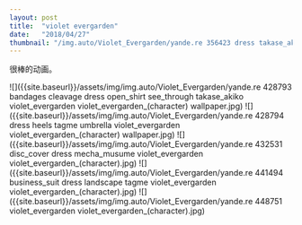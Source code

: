 ```yaml
---
layout: post
title:  "violet evergarden"
date:   "2018/04/27"
thumbnail: "/img.auto/Violet_Evergarden/yande.re 356423 dress takase_akiko violet_evergarden violet_evergarden_(character) wallpaper.jpg"
---
```

很棒的动画。

![]({{site.baseurl}}/assets/img/img.auto/Violet_Evergarden/yande.re 428793 bandages cleavage dress open_shirt see_through takase_akiko violet_evergarden violet_evergarden_(character) wallpaper.jpg)
![]({{site.baseurl}}/assets/img/img.auto/Violet_Evergarden/yande.re 428794 dress heels tagme umbrella violet_evergarden violet_evergarden_(character) wallpaper.jpg)
![]({{site.baseurl}}/assets/img/img.auto/Violet_Evergarden/yande.re 432531 disc_cover dress mecha_musume violet_evergarden violet_evergarden_(character).jpg)
![]({{site.baseurl}}/assets/img/img.auto/Violet_Evergarden/yande.re 441494 business_suit dress landscape tagme violet_evergarden violet_evergarden_(character).jpg)
![]({{site.baseurl}}/assets/img/img.auto/Violet_Evergarden/yande.re 448751 violet_evergarden violet_evergarden_(character).jpg)
